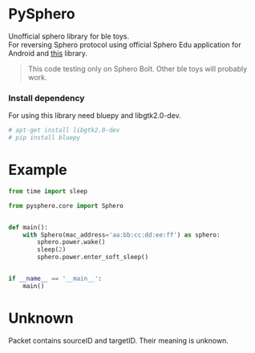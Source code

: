 # PySphero

Unofficial sphero library for ble toys.  
For reversing Sphero protocol using official Sphero Edu application for Android and [this](https://github.com/igbopie/spherov2.js) library.

> This code testing only on Sphero Bolt. Other ble toys will probably work.

### Install dependency
For using this library need bluepy and libgtk2.0-dev.
```bash
# apt-get install libgtk2.0-dev
# pip install bluepy
```

# Example
```python
from time import sleep

from pysphero.core import Sphero


def main():
    with Sphero(mac_address='aa:bb:cc:dd:ee:ff') as sphero:
        sphero.power.wake()
        sleep(2)
        sphero.power.enter_soft_sleep()


if __name__ == '__main__':
    main()

```

# Unknown
Packet contains sourceID and targetID. Their meaning is unknown.